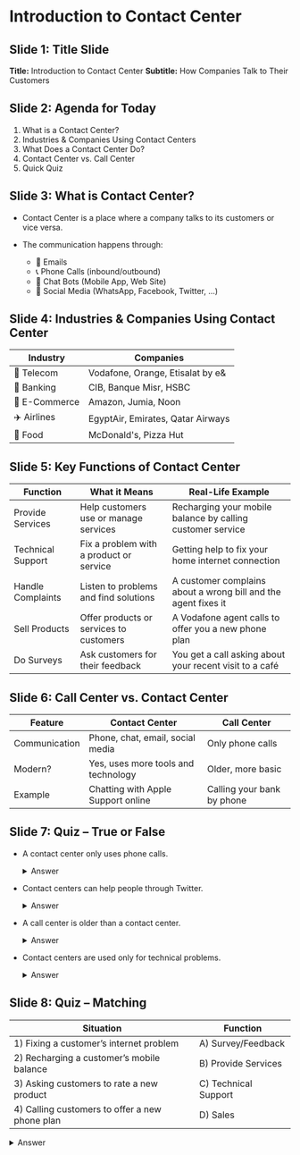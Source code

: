 # Introduction to Contact Center

## Slide 1: Title Slide

**Title:** Introduction to Contact Center
**Subtitle:** How Companies Talk to Their Customers

## Slide 2: Agenda for Today

1. What is a Contact Center?
2. Industries & Companies Using Contact Centers
3. What Does a Contact Center Do?
4. Contact Center vs. Call Center
5. Quick Quiz

## Slide 3: What is Contact Center?

- Contact Center is a place where a company talks to its customers or vice versa.

- The communication happens through:

  - 📧 Emails
  - 📞 Phone Calls (inbound/outbound)
  - 🤖 Chat Bots (Mobile App, Web Site)
  - 📱 Social Media (WhatsApp, Facebook, Twitter, ...)

## Slide 4: Industries & Companies Using Contact Center

| Industry      | Companies                         |
| ------------- | --------------------------------- |
| 📱 Telecom    | Vodafone, Orange, Etisalat by e&  |
| 🏦 Banking    | CIB, Banque Misr, HSBC            |
| 🛒 E-Commerce | Amazon, Jumia, Noon               |
| ✈️ Airlines   | EgyptAir, Emirates, Qatar Airways |
| 🍔 Food       | McDonald's, Pizza Hut             |

## Slide 5: Key Functions of Contact Center

| Function          | What it Means                           | Real-Life Example                                              |
| ----------------- | --------------------------------------- | -------------------------------------------------------------- |
| Provide Services  | Help customers use or manage services   | Recharging your mobile balance by calling customer service     |
| Technical Support | Fix a problem with a product or service | Getting help to fix your home internet connection              |
| Handle Complaints | Listen to problems and find solutions   | A customer complains about a wrong bill and the agent fixes it |
| Sell Products     | Offer products or services to customers | A Vodafone agent calls to offer you a new phone plan           |
| Do Surveys        | Ask customers for their feedback        | You get a call asking about your recent visit to a café        |

## Slide 6: Call Center vs. Contact Center

| Feature       | Contact Center                      | Call Center                |
| ------------- | ----------------------------------- | -------------------------- |
| Communication | Phone, chat, email, social media    | Only phone calls           |
| Modern?       | Yes, uses more tools and technology | Older, more basic          |
| Example       | Chatting with Apple Support online  | Calling your bank by phone |

## Slide 7: Quiz – True or False

- A contact center only uses phone calls.

  <details>
  <summary>Answer</summary>
  False
  </details>

- Contact centers can help people through Twitter.

  <details>
  <summary>Answer</summary>
  True
  </details>

- A call center is older than a contact center.

  <details>
  <summary>Answer</summary>
  True
  </details>

- Contact centers are used only for technical problems.

  <details>
  <summary>Answer</summary>
  False
  </details>

## Slide 8: Quiz – Matching

| Situation                                      | Function                  |
| ---------------------------------------------- | -------------------- |
| 1) Fixing a customer’s internet problem        | A) Survey/Feedback   |
| 2) Recharging a customer’s mobile balance      | B) Provide Services  |
| 3) Asking customers to rate a new product      | C) Technical Support |
| 4) Calling customers to offer a new phone plan | D) Sales             |

<details>
  <summary>Answer</summary>
  1 → C</br>
  2 → B</br>
  3 → A</br>
  4 → D</br>
</details>
